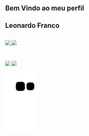 ## Bem Vindo ao meu perfil
## Leonardo Franco

 <div style="display: inline_block"><br>
  <a href="https://github.com/Ch3f40">
  <img height="120em" src="https://github-readme-stats.vercel.app/api?username=Ch3f40&show_icons=true&theme=dark&include_all_commits=true&count_private=true"/>
  <img height="120em" src="https://github-readme-stats.vercel.app/api/top-langs/?username=Ch3f40&layout=compact&langs_count=7&theme=dark"/>
</div>

 <div style="display: inline_block"><br> 
</div>
  
  ##
 
<div> 
  <a href="https://instagram.com/leofrancocruz" target="_blank"><img src="https://img.shields.io/badge/-Instagram-%23000080?style=for-the-badge&logo=instagram&logoColor=white" target="_blank"></a>
  <a href = "mailto:lffc60@gmail.com"><img src="https://img.shields.io/badge/-Gmail-%23333?style=for-the-badge&logo=gmail&logoColor=white" target="_blank"></a> 
 
 ![Snake animation](https://github.com/Ch3f40/Ch3f40/blob/output/github-contribution-grid-snake.svg)
 
</div>

